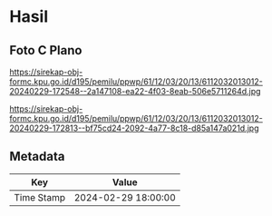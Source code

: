 # Hasil

## Foto C Plano

https://sirekap-obj-formc.kpu.go.id/d195/pemilu/ppwp/61/12/03/20/13/6112032013012-20240229-172548--2a147108-ea22-4f03-8eab-506e5711264d.jpg

https://sirekap-obj-formc.kpu.go.id/d195/pemilu/ppwp/61/12/03/20/13/6112032013012-20240229-172813--bf75cd24-2092-4a77-8c18-d85a147a021d.jpg


## Metadata

| Key        | Value               |
| ---------- | ------------------- |
| Time Stamp | 2024-02-29 18:00:00 |



